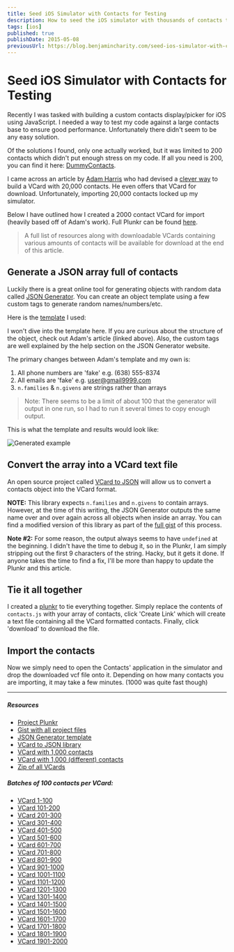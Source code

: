 ```yaml
---
title: Seed iOS Simulator with Contacts for Testing
description: How to seed the iOS simulator with thousands of contacts to stress-test your hybrid app.
tags: [ios]
published: true
publishDate: 2015-05-08
previousUrl: https://blog.benjamincharity.com/seed-ios-simulator-with-contacts-for-testing/
---
```


# Seed iOS Simulator with Contacts for Testing

Recently I was tasked with building a custom contacts display/picker for iOS using JavaScript. I needed a way to 
test my code against a large contacts base to ensure good performance. Unfortunately there didn't seem to be any 
easy solution.

Of the solutions I found, only one actually worked, but it was limited to 200 contacts which didn't put enough 
stress on my code. If all you need is 200, you can find it here: [DummyContacts][dummy].

I came across an article by [Adam Harris][adam] who had devised a [clever way][20000] to build a VCard with 20,000 
contacts. He even offers that VCard for download. Unfortunately, importing 20,000 contacts locked up my simulator.

Below I have outlined how I created a 2000 contact VCard for import (heavily based off of Adam's work). Full Plunkr 
can be found [here][plunkr].

> A full list of resources along with downloadable VCards containing various amounts of contacts will be available 
> for download at the end of this article.

## Generate a JSON array full of contacts

Luckily there is a great online tool for generating objects with random data called [JSON Generator][json]. You can 
create an object template using a few custom tags to generate random names/numbers/etc.

Here is the [template][template] I used:

<script src="https://gist.github.com/benjamincharity/c295aea01a74b036fec0.js"></script>

I won't dive into the template here. If you are curious about the structure of the object, check out Adam's article 
(linked above). Also, the custom tags are well explained by the help section on the JSON Generator website.

The primary changes between Adam's template and my own is:

1. All phone numbers are 'fake' e.g. (638) 555-8374
2. All emails are 'fake' e.g. user@gmail9999.com
3. `n.families` & `n.givens` are strings rather than arrays

> Note: There seems to be a limit of about 100 that the generator will output in one run, so I had to run it several 
> times to copy enough output.

This is what the template and results would look like:

![Generated example](assets/blog/generatorExample.png)

## Convert the array into a VCard text file

An open source project called [VCard to JSON][vcard] will allow us to convert a contacts object into the VCard format.

**NOTE:** This library expects `n.families` and `n.givens` to contain arrays. However, at the time of this writing, 
the JSON Generator outputs the same name over and over again across all objects when inside an array. You can find a 
modified version of this library as part of the [full gist][fullgist] of this process.

**Note #2:** For some reason, the output always seems to have `undefined` at the beginning. I didn't have the time 
to debug it, so in the Plunkr, I am simply stripping out the first 9 characters of the string. Hacky, but it gets it 
done. If anyone takes the time to find a fix, I'll be more than happy to update the Plunkr and this article.

## Tie it all together

I created a [plunkr][plunkr] to tie everything together. Simply replace the contents of `contacts.js` with your 
array of contacts, click 'Create Link' which will create a text file containing all the VCard formatted contacts. 
Finally, click 'download' to download the file.

## Import the contacts

Now we simply need to open the Contacts' application in the simulator and drop the downloaded vcf file onto it. 
Depending on how many contacts you are importing, it may take a few minutes. (1000 was quite fast though)

---

##### Resources

- [Project Plunkr][plunkr]
- [Gist with all project files][fullgist]
- [JSON Generator template][template]
- [VCard to JSON library][vcard]
- [VCard with 1,000 contacts](https://cdn.benjamincharity.com/vcards/contacts0-1000.vcf)
- [VCard with 1,000 (different) contacts](https://cdn.benjamincharity.com/vcards/contacts1000-2000.vcf)
- [Zip of all VCards](https://cdn.benjamincharity.com/vcards/ContactsVCards.zip)

##### Batches of 100 contacts per VCard:

- [VCard 1-100](https://cdn.benjamincharity.com/vcards/contacts1-100.vcf)
- [VCard 101-200](https://cdn.benjamincharity.com/vcards/contacts101-200.vcf)
- [VCard 201-300](https://cdn.benjamincharity.com/vcards/contacts201-300.vcf)
- [VCard 301-400](https://cdn.benjamincharity.com/vcards/contacts301-400.vcf)
- [VCard 401-500](https://cdn.benjamincharity.com/vcards/contacts401-500.vcf)
- [VCard 501-600](https://cdn.benjamincharity.com/vcards/contacts501-600.vcf)
- [VCard 601-700](https://cdn.benjamincharity.com/vcards/contacts601-700.vcf)
- [VCard 701-800](https://cdn.benjamincharity.com/vcards/contacts701-800.vcf)
- [VCard 801-900](https://cdn.benjamincharity.com/vcards/contacts801-900.vcf)
- [VCard 901-1000](https://cdn.benjamincharity.com/vcards/contacts901-1000.vcf)
- [VCard 1001-1100](https://cdn.benjamincharity.com/vcards/contacts1001-1100.vcf)
- [VCard 1101-1200](https://cdn.benjamincharity.com/vcards/contacts1101-1200.vcf)
- [VCard 1201-1300](https://cdn.benjamincharity.com/vcards/contacts1201-1300.vcf)
- [VCard 1301-1400](https://cdn.benjamincharity.com/vcards/contacts1301-1400.vcf)
- [VCard 1401-1500](https://cdn.benjamincharity.com/vcards/contacts1401-1500.vcf)
- [VCard 1501-1600](https://cdn.benjamincharity.com/vcards/contacts1501-1600.vcf)
- [VCard 1601-1700](https://cdn.benjamincharity.com/vcards/contacts1601-1700.vcf)
- [VCard 1701-1800](https://cdn.benjamincharity.com/vcards/contacts1701-1800.vcf)
- [VCard 1801-1900](https://cdn.benjamincharity.com/vcards/contacts1801-1900.vcf)
- [VCard 1901-2000](https://cdn.benjamincharity.com/vcards/contacts1901-2000.vcf)

[plunkr]: https://plnkr.co/edit/0Q1gz3BLocaIFg2B0rVH?p=preview
[template]: https://gist.github.com/benjamincharity/c295aea01a74b036fec0
[fullgist]: https://gist.github.com/benjamincharity/ac35ac288552feee349a
[json]: https://next.json-generator.com/
[vcard]: https://github.com/andrewppace/vcard-json
[adam]: https://github.com/aharris88
[20000]: https://www.adamwadeharris.com/heres-how-i-created-20000-fake-contacts-on-the-iphone/
[dummy]: https://github.com/Janak-Nirmal/DummyContacts
